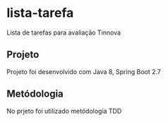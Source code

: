 # lista-tarefa
Lista de tarefas para avaliação Tinnova


## Projeto
Projeto foi desenvolvido com Java 8, Spring Boot 2.7


## Metódologia
No prjeto foi utilizado metódologia TDD